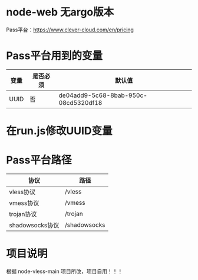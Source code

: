 # node-web 无argo版本
Pass平台：https://www.clever-cloud.com/en/pricing


# Pass平台用到的变量
| 变量 | 是否必须 | 默认值 |
| ----- | ------ | ----- |
| UUID | 否 | de04add9-5c68-8bab-950c-08cd5320df18 |

# 在run.js修改UUID变量

# Pass平台路径
| 协议  | 路径 |
| ----- | ------ |
| vless协议 | /vless |
| vmess协议 | /vmess |
| trojan协议 | /trojan |
| shadowsocks协议 | /shadowsocks |

# 项目说明
根据 node-vless-main 项目所改，项目自用！！！

